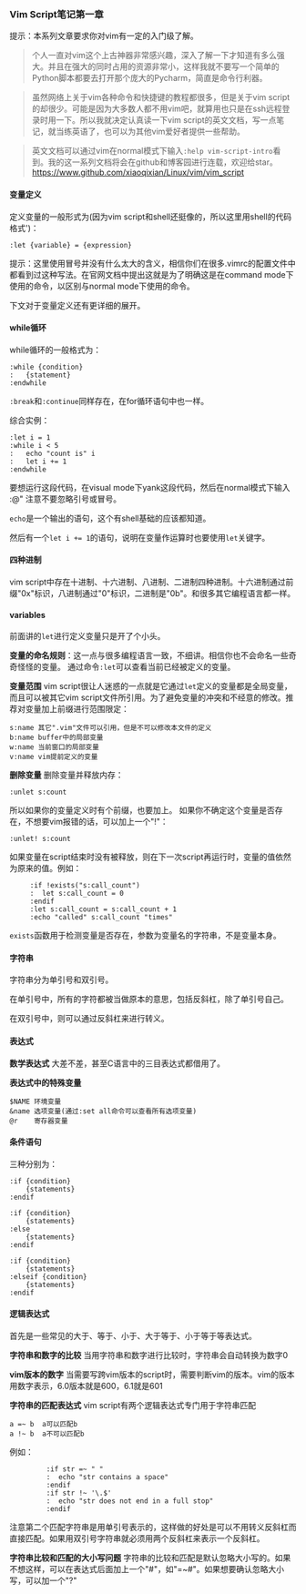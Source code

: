### **Vim Script笔记第一章**
提示：本系列文章要求你对vim有一定的入门级了解。
> 个人一直对vim这个上古神器非常感兴趣，深入了解一下才知道有多么强大。并且在强大的同时占用的资源非常小，这样我就不要写一个简单的Python脚本都要去打开那个庞大的Pycharm，简直是命令行利器。

> 虽然网络上关于vim各种命令和快捷键的教程都很多，但是关于vim script的却很少。可能是因为大多数人都不用vim吧，就算用也只是在ssh远程登录时用一下。所以我就决定认真读一下vim script的英文文档，写一点笔记，就当练英语了，也可以为其他vim爱好者提供一些帮助。

> 英文文档可以通过vim在normal模式下输入`:help vim-script-intro`看到。我的这一系列文档将会在github和博客园进行连载，欢迎给star。https://www.github.com/xiaoqixian/Linux/vim/vim_script

#### **变量定义**

定义变量的一般形式为(因为vim script和shell还挺像的，所以这里用shell的代码格式')：
```shell
:let {variable} = {expression}
```
提示：这里使用冒号并没有什么太大的含义，相信你们在很多.vimrc的配置文件中都看到过这种写法。在官网文档中提出这就是为了明确这是在command mode下使用的命令，以区别与normal mode下使用的命令。

下文对于变量定义还有更详细的展开。

#### **while循环**

while循环的一般格式为：
```shell
:while {condition}
:   {statement}
:endwhile
```
`:break`和`:continue`同样存在，在for循环语句中也一样。

综合实例：
```shell
:let i = 1
:while i < 5
:   echo "count is" i
:   let i += 1
:endwhile
```
要想运行这段代码，在visual mode下yank这段代码，然后在normal模式下输入 :@"
注意不要忽略引号或冒号。

`echo`是一个输出的语句，这个有shell基础的应该都知道。

然后有一个`let i += 1`的语句，说明在变量作运算时也要使用`let`关键字。

#### **四种进制**

vim script中存在十进制、十六进制、八进制、二进制四种进制。十六进制通过前缀"0x"标识，八进制通过"0"标识，二进制是"0b"。和很多其它编程语言都一样。

#### **variables**
前面讲的`let`进行定义变量只是开了个小头。

**变量的命名规则**：这一点与很多编程语言一致，不细讲。相信你也不会命名一些奇奇怪怪的变量。
通过命令`:let`可以查看当前已经被定义的变量。

**变量范围**
vim script很让人迷惑的一点就是它通过`let`定义的变量都是全局变量，而且可以被其它vim script文件所引用。为了避免变量的冲突和不经意的修改。推荐对变量加上前缀进行范围限定：

    s:name 其它".vim"文件可以引用，但是不可以修改本文件的定义
    b:name buffer中的局部变量
    w:name 当前窗口的局部变量
    v:name vim提前定义的变量
    
**删除变量**
删除变量并释放内存：
```shell
:unlet s:count
```
所以如果你的变量定义时有个前缀，也要加上。
如果你不确定这个变量是否存在，不想要vim报错的话，可以加上一个"!"：
```shell
:unlet! s:count
```

如果变量在script结束时没有被释放，则在下一次script再运行时，变量的值依然为原来的值。例如：

         :if !exists("s:call_count")
         :  let s:call_count = 0
         :endif
         :let s:call_count = s:call_count + 1
         :echo "called" s:call_count "times"

`exists`函数用于检测变量是否存在，参数为变量名的字符串，不是变量本身。

#### **字符串**
字符串分为单引号和双引号。

在单引号中，所有的字符都被当做原本的意思，包括反斜杠，除了单引号自己。

在双引号中，则可以通过反斜杠来进行转义。

#### **表达式**

**数学表达式**
大差不差，甚至C语言中的三目表达式都借用了。

**表达式中的特殊变量**

    $NAME 环境变量
    &name 选项变量(通过:set all命令可以查看所有选项变量)
    @r    寄存器变量
    
#### **条件语句**
    
三种分别为：
```shell
:if {condition}
    {statements}
:endif

:if {condition}
    {statements}
:else
    {statements}
:endif

:if {condition}
    {statements}
:elseif {condition}
    {statements}
:endif
```

#### **逻辑表达式**

首先是一些常见的大于、等于、小于、大于等于、小于等于等表达式。

**字符串和数字的比较**
当用字符串和数字进行比较时，字符串会自动转换为数字0

**vim版本的数字**
当需要写跨vim版本的script时，需要判断vim的版本。vim的版本用数字表示，6.0版本就是600，6.1就是601

**字符串的匹配表达式**
vim script有两个逻辑表达式专门用于字符串匹配

    a =~ b  a可以匹配b
    a !~ b  a不可以匹配b

例如：
```shell
         :if str =~ " "
         :  echo "str contains a space"
         :endif
         :if str !~ '\.$'
         :  echo "str does not end in a full stop"
         :endif
```
注意第二个匹配字符串是用单引号表示的，这样做的好处是可以不用转义反斜杠而直接匹配。如果用双引号字符串就必须用两个反斜杠来表示一个反斜杠。

**字符串比较和匹配的大小写问题**
字符串的比较和匹配是默认忽略大小写的。如果不想这样，可以在表达式后面加上一个"#"，如"=~#"。如果想要确认忽略大小写，可以加一个"?"


